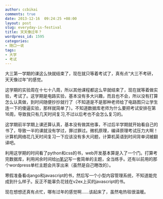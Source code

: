 ```yaml
---
author: ccbikai
comments: true
date: 2013-12-16  09:24:25 +08:00
layout: post
slug: everyday-is-festival
title: 天天像过年？
wordpress_id: 1595
categories:
- 随口一说
tags:
- 大学
- 考试
---
```

大三第一学期的课这么快就结束了，现在就只等着考试了，真有点“大三不考研，天天像过年”的感觉。
<!-- more -->

这学期的实验周在十七十八周，所以其他课程都这么早就结束了，现在就等着做实验，考试了。这学期是电路实验，基本没有多大兴趣，而且也不会，所以没有打算怎么认真做，到时间随便抄抄就行了（不知道是不是那种老师给了电路图只让学生连一下的傻逼实验，那样就简单了）。不知道数据库老师为什么要把考试安排在第16周，导致我只有几天时间复习,不过以后考也不会怎么复习的。

这学期前半学期上课还算认真，基本没有做其他事，不过后半学期就开始看自己的书了，导致一半的课就没有学过，罪过罪过。微机原理，编译原理考试压力大啊！计算机网络花几天时间复习一下应该没有多大问题，计算机英语到时间背单词被翻译吧。

利用这学期的时间看了python和css的书，web开发基本算是入了一个门。打算考完数据库，利用闲余时间给[in笔记](http://www.inbiji.com)写一套简单的主题，全当练手。还有以前用的那个wordpress单栏主题会共享出来（虽然是自己瞎改的）。

寒假准备看django和javascript的书，然后写一个小型内容管理系统，不知道能完成到什么样子。反正不能辜负花钱在v2ex上买的javascript的书。

现在想想还真有点忙，哪有过年的感觉啊……该起床了，虽然电热毯很温暖。
